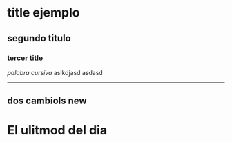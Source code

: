 # title ejemplo
## segundo titulo
### tercer title

*palabra cursiva*
aslkdjasd
asdasd

---
## dos cambiols new
# El ulitmod del dia
